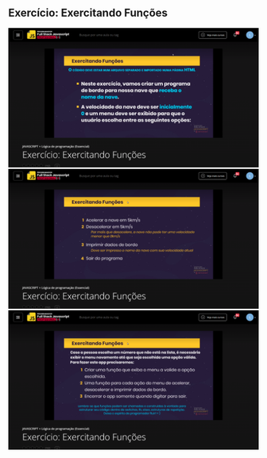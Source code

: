 ## Exercício: Exercitando Funções

![Screenshot](exercicio-exercitando-funcoes-1.png)
![Screenshot](exercicio-exercitando-funcoes-2.png)
![Screenshot](exercicio-exercitando-funcoes-3.png)